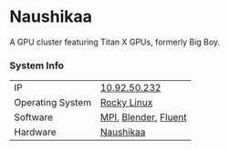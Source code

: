 
# Naushikaa
A GPU cluster featuring Titan X GPUs, formerly Big Boy.

### System Info
|||
---|---
IP | [10.92.50.232]()
Operating System | [Rocky Linux](https://rockylinux.org/)
Software | [MPI](), [Blender](), [Fluent]()
Hardware | [Naushikaa](/inventory/naushikaa)

